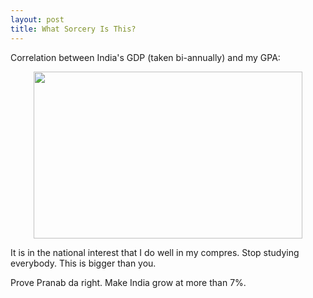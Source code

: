 ```yaml
---
layout: post
title: What Sorcery Is This?
---
```

Correlation between India's GDP (taken bi-annually) and my GPA:
<p style="text-align:center;" ><a href="http://kanudeshpande.files.wordpress.com/2012/04/untitled.jpg" ><img class="aligncenter size-full wp-image-592" title="The last point is projected. Not counting that, correlation is 0.78. " src="http://kanudeshpande.files.wordpress.com/2012/04/untitled.jpg" alt="" width="430" height="267" ></img></a></p>
It is in the national interest that I do well in my compres. Stop studying everybody. This is bigger than you.

Prove Pranab da right. Make India grow at more than 7%.